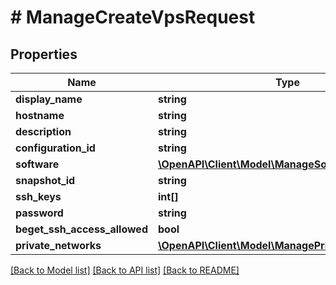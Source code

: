 # # ManageCreateVpsRequest

## Properties

Name | Type | Description | Notes
------------ | ------------- | ------------- | -------------
**display_name** | **string** |  | [optional]
**hostname** | **string** |  | [optional]
**description** | **string** |  | [optional]
**configuration_id** | **string** |  | [optional]
**software** | [**\OpenAPI\Client\Model\ManageSoftwareInstallInfo**](ManageSoftwareInstallInfo.md) |  | [optional]
**snapshot_id** | **string** |  | [optional]
**ssh_keys** | **int[]** |  | [optional]
**password** | **string** |  | [optional]
**beget_ssh_access_allowed** | **bool** |  | [optional]
**private_networks** | [**\OpenAPI\Client\Model\ManagePrivateNetworkInfo[]**](ManagePrivateNetworkInfo.md) |  | [optional]

[[Back to Model list]](../../README.md#models) [[Back to API list]](../../README.md#endpoints) [[Back to README]](../../README.md)
